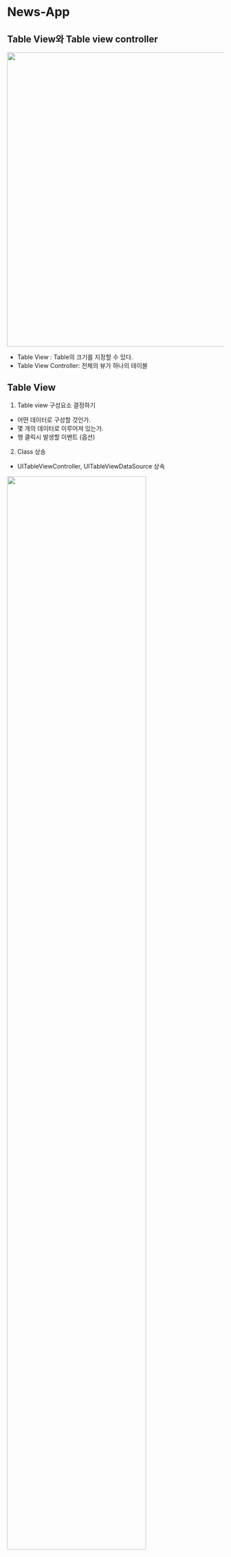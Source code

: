 # News-App

## Table View와 Table view controller
<img width="684" src="https://user-images.githubusercontent.com/68676844/145227678-afb28f92-2232-4d90-b264-e1ca0234d923.png">

- Table View : Table의 크기를 지정할 수 있다.
- Table View Controller: 전체의 뷰가 하나의 테이블


## Table View
1) Table view 구성요소 결정하기
- 어떤 데이터로 구성할 것인가.
- 몇 개의 데이터로 이루어져 있는가.
- 행 클릭시 발생할 이벤트 (옵션)

2) Class 상송
- UITableViewController, UITableViewDataSource 상속
<img width="80%" src="https://user-images.githubusercontent.com/68676844/145227865-61d7a207-3670-4714-aa36-424ce13741a6.png">


- 발생한 Error는 Fix 버튼을 눌러 해결할 수 있다.


<img width="80%" src="https://user-images.githubusercontent.com/68676844/145227967-bc247f48-0edd-4917-b543-1ce8d2c2ece5.png">


3) 결과
<img height="500" src="https://user-images.githubusercontent.com/68676844/145229074-95e253b9-4721-4b24-a520-b02ecfc7607b.gif">
